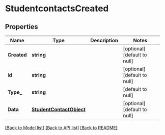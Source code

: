 # StudentcontactsCreated

## Properties
Name | Type | Description | Notes
------------ | ------------- | ------------- | -------------
**Created** | **string** |  | [optional] [default to null]
**Id** | **string** |  | [optional] [default to null]
**Type_** | **string** |  | [default to null]
**Data** | [**StudentContactObject**](StudentContactObject.md) |  | [optional] [default to null]

[[Back to Model list]](../README.md#documentation-for-models) [[Back to API list]](../README.md#documentation-for-api-endpoints) [[Back to README]](../README.md)


